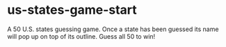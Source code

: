 # us-states-game-start
A 50 U.S. states guessing game. Once a state has been guessed its name will pop up on top of its outline. Guess all 50 to win!
